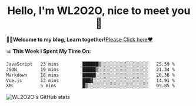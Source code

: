 <h1 align = "center">Hello, I'm WL2O2O, nice to meet you 👋</h1>

🧑‍💻**Welcome to my blog, Learn together!**[Please Click here❤️](https://wl2o2o.github.io)

📊 **This Week I Spent My Time On:**
<!--START_SECTION:waka-->

```txt
JavaScript   23 mins         ██████▒░░░░░░░░░░░░░░░░░░   25.59 %
JSON         19 mins         █████▒░░░░░░░░░░░░░░░░░░░   21.34 %
Markdown     18 mins         █████░░░░░░░░░░░░░░░░░░░░   20.36 %
Vue.js       13 mins         ███▓░░░░░░░░░░░░░░░░░░░░░   14.91 %
XML          5 mins          █▒░░░░░░░░░░░░░░░░░░░░░░░   05.85 %
```

<!--END_SECTION:waka-->

![WL2O2O's GitHub stats](https://github-readme-stats.vercel.app/api?username=wl2o2o&show_icons=true)


<!--
**WL2O2O/WL2O2O** is a ✨ _special_ ✨ repository because its `README.md` (this file) appears on your GitHub profile.

Here are some ideas to get you started:

- 🔭 I’m currently working on ...
- 🌱 I’m currently learning ...
- 👯 I’m looking to collaborate on ...
- 🤔 I’m looking for help with ...
- 💬 Ask me about ...
- 📫 How to reach me: ...
- 😄 Pronouns: ...
- ⚡ Fun fact: ...
-->
